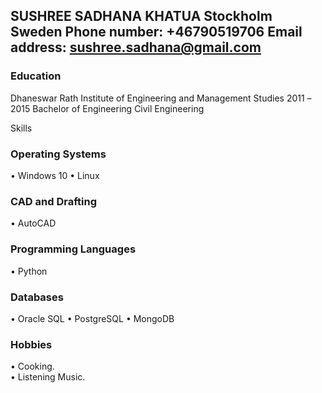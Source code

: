 SUSHREE SADHANA KHATUA
Stockholm Sweden
Phone number: +46790519706 
Email address: sushree.sadhana@gmail.com 
-------------------------------------------------------------

### Education 
Dhaneswar Rath Institute of Engineering and Management Studies 2011 –2015 Bachelor of Engineering Civil Engineering 


Skills 

### Operating Systems  
• Windows 10 
• Linux 

### CAD and Drafting 
• AutoCAD 


### Programming Languages  
• Python 

### Databases  
• Oracle SQL
• PostgreSQL
• MongoDB


### Hobbies  
• Cooking.  
• Listening Music. 

